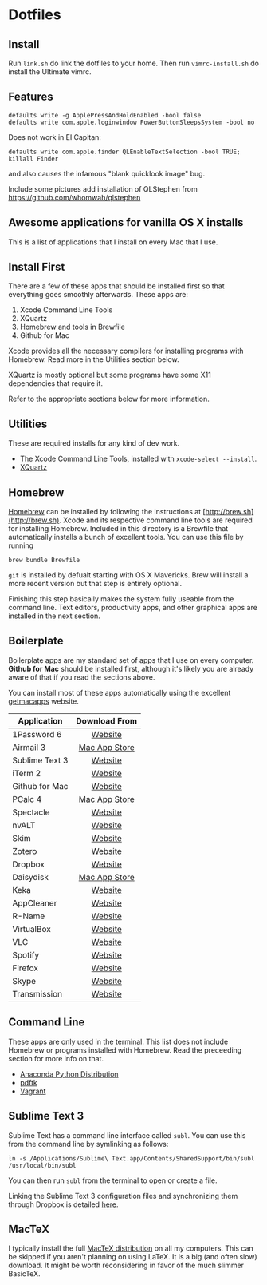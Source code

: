 Dotfiles
========

Install
-------
Run `link.sh` do link the dotfiles to your home. Then run `vimrc-install.sh`
do install the Ultimate vimrc.

Features
--------
```
defaults write -g ApplePressAndHoldEnabled -bool false
defaults write com.apple.loginwindow PowerButtonSleepsSystem -bool no
```

Does not work in El Capitan:
```
defaults write com.apple.finder QLEnableTextSelection -bool TRUE; killall Finder
```
and also causes the infamous "blank quicklook image" bug.

Include some pictures
add installation of QLStephen from https://github.com/whomwah/qlstephen

Awesome applications for vanilla OS X installs
----------------------------------------------

This is a list of applications that I install on every Mac that I use.

Install First
-------------
There are a few of these apps that should be installed first so that everything
goes smoothly afterwards. These apps are:

1. Xcode Command Line Tools
2. XQuartz
3. Homebrew and tools in Brewfile
4. Github for Mac

Xcode provides all the necessary compilers for installing programs with
Homebrew. Read more in the Utilities section below.

XQuartz is mostly optional but some programs have some X11 dependencies that
require it.

Refer to the appropriate sections below for more information.

Utilities
---------
These are required installs for any kind of dev work.

* The Xcode Command Line Tools, installed with `xcode-select --install`.
* [XQuartz](https://xquartz.macosforge.org/landing/)

Homebrew
--------
[Homebrew](http://brew.sh) can be installed by following the instructions at
[http://brew.sh](http://brew.sh). Xcode and its respective command line tools
are required for installing Homebrew. Included in this directory is a Brewfile
that automatically installs a bunch of excellent tools. You can use this file
by running

`brew bundle Brewfile`

`git` is installed by defualt starting with OS X Mavericks. Brew will install
a more recent version but that step is entirely optional.

Finishing this step basically makes the system fully useable from the command
line. Text editors, productivity apps, and other graphical apps are installed
in the next section.

Boilerplate
-----------
Boilerplate apps are my standard set of apps that I use on every computer.
**Github for Mac** should be installed first, although it's likely you are
already aware of that if you read the sections above.

You can install most of these apps automatically using the excellent 
[getmacapps](http://www.getmacapps.com) website.

| Application    | Download From                                                   |
|----------------|:---------------------------------------------------------------:|
| 1Password 6    | [Website      ](https://agilebits.com/onepassword)              |
| Airmail 3      | [Mac App Store](http://airmailapp.com)                          |
| Sublime Text 3 | [Website      ](http://www.sublimetext.com)                     |
| iTerm 2        | [Website      ](http://www.iterm2.com/)                         |
| Github for Mac | [Website      ](https://mac.github.com)                         |
| PCalc 4        | [Mac App Store](http://www.pcalc.com)                           |
| Spectacle      | [Website      ](http://spectacleapp.com)                        |
| nvALT          | [Website      ](http://brettterpstra.com/projects/nvalt/)       |
| Skim           | [Website      ](http://skim-app.sourceforge.net)                |
| Zotero         | [Website      ](https://www.zotero.org)                         |
| Dropbox        | [Website      ](https://www.dropbox.com)                        |
| Daisydisk      | [Mac App Store](http://www.daisydiskapp.com)                    |
| Keka           | [Website      ](http://www.kekaosx.com/en/)                     |
| AppCleaner     | [Website      ](http://freemacsoft.net/appcleaner/)             |
| R-Name         | [Website      ](https://www.macupdate.com/app/mac/12259/r-name) |
| VirtualBox     | [Website      ](https://www.virtualbox.org)                     |
| VLC            | [Website      ](http://www.videolan.org/vlc/index.html)         |
| Spotify        | [Website      ](https://www.spotify.com/download/mac/)          |
| Firefox        | [Website      ](http://www.mozilla.org/en-US/firefox/new/)      |
| Skype          | [Website      ](https://www.skype.com/en/)                      |
| Transmission   | [Website      ](http://www.transmissionbt.com)                  |

Command Line
------------
These apps are only used in the terminal. This list does not include Homebrew
or programs installed with Homebrew. Read the preceeding section for more info
on that. 

* [Anaconda Python Distribution](https://www.continuum.io/downloads)
* [pdftk](https://www.pdflabs.com/tools/pdftk-the-pdf-toolkit/pdftk_server-2.02-mac_osx-10.11-setup.pkg)
* [Vagrant](https://www.vagrantup.com)

Sublime Text 3
--------------

Sublime Text has a command line interface called `subl`. You can use this from
the command line by symlinking as follows:

`ln -s /Applications/Sublime\ Text.app/Contents/SharedSupport/bin/subl /usr/local/bin/subl`

You can then run `subl` from the terminal to open or create a file.

Linking the Sublime Text 3 configuration files and synchronizing them through
Dropbox is detailed [here](https://packagecontrol.io/docs/syncing#dropbox-osx).

MacTeX
------
I typically install the full [MacTeX distribution](http://tug.org/mactex/) on
all my computers. This can be skipped if you aren't planning on using LaTeX.
It is a big (and often slow) download. It might be worth reconsidering in favor
of the much slimmer BasicTeX.
